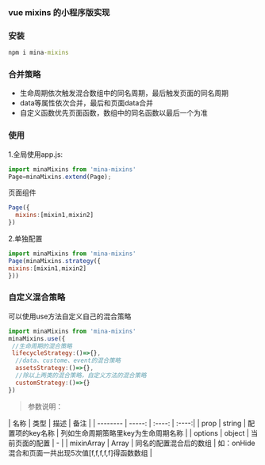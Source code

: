 ### vue mixins 的小程序版实现

### 安装
```cmd
npm i mina-mixins
```
### 合并策略
- 生命周期依次触发混合数组中的同名周期，最后触发页面的同名周期
- data等属性依次合并，最后和页面data合并
- 自定义函数优先页面函数，数组中的同名函数以最后一个为准

### 使用
1.全局使用app.js:
```javascript
import minaMixins from 'mina-mixins'
Page=minaMixins.extend(Page);
```

页面组件
```javascript
Page({
  mixins:[mixin1,mixin2]
})
```

2.单独配置
````javascript
import minaMixins from 'mina-mixins'
Page(minaMixins.strategy({
mixins:[mixin1,mixin2]
}))
````
### 自定义混合策略
可以使用use方法自定义自己的混合策略
```javascript
import minaMixins from 'mina-mixins'
minaMixins.use({
 //生命周期的混合策略
 lifecycleStrategy:()=>{},
  //data、custome、event的混合策略
  assetsStrategy:()=>{},
  //除以上两类的混合策略，自定义方法的混合策略
  customStrategy:()=>{}
})
```
> 参数说明：


| 名称       | 类型    |  描述  | 备注 |
    | --------   | -----:   | :----: | :----:|
    | prop        | string      |   配置项的key名称    | 列如生命周期策略里key为生命周期名称 |
    | options        | object      |   当前页面的配置    |  - |
    |    mixinArray     | Array      |   同名的配置混合后的数组    | 如：onHide混合和页面一共出现5次值[f,f,f,f,f]得函数数组 |
